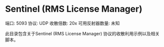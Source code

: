 # Sentinel (RMS License Manager)

端口: 5093
协议: UDP
收散倍数: 20x
可用反射器数量: 未知

此目录包含关于Sentinel (RMS License Manager) 协议的收散利用示例以及相关脚本。
